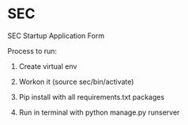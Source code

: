 # SEC
SEC Startup Application Form

Process to run:
1. Create virtual env

2. Workon it (source sec/bin/activate)

3. Pip install with all requirements.txt packages

4. Run in terminal with python manage.py runserver

